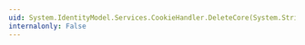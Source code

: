 ```yaml
---
uid: System.IdentityModel.Services.CookieHandler.DeleteCore(System.String,System.String,System.String,System.Web.HttpContext)
internalonly: False
---
```

